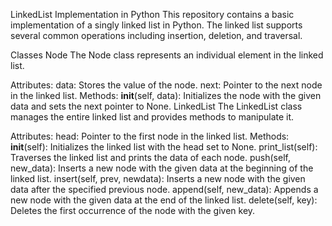 LinkedList Implementation in Python
This repository contains a basic implementation of a singly linked list in Python. The linked list supports several common operations including insertion, deletion, and traversal.

Classes
Node
The Node class represents an individual element in the linked list.

Attributes:
data: Stores the value of the node.
next: Pointer to the next node in the linked list.
Methods:
__init__(self, data): Initializes the node with the given data and sets the next pointer to None.
LinkedList
The LinkedList class manages the entire linked list and provides methods to manipulate it.

Attributes:
head: Pointer to the first node in the linked list.
Methods:
__init__(self): Initializes the linked list with the head set to None.
print_list(self): Traverses the linked list and prints the data of each node.
push(self, new_data): Inserts a new node with the given data at the beginning of the linked list.
insert(self, prev, newdata): Inserts a new node with the given data after the specified previous node.
append(self, new_data): Appends a new node with the given data at the end of the linked list.
delete(self, key): Deletes the first occurrence of the node with the given key.
